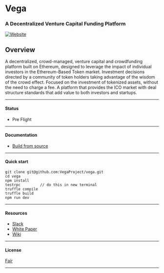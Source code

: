 # Vega
### A Decentralized Venture Capital Funding Platform
[![Website](https://cdn-images-1.medium.com/max/119/1*S5uPPLkh3B-03lV482Ddrg@2x.png)](http://www.vega.fund)

Overview
----
A decentralized, crowd-managed, venture capital and crowdfunding platform built on Ethereum, designed to leverage the impact of individual investors in the Ethereum-Based Token market. Investment decisions directed by a community of token holders taking advantage of the wisdom of the crowd effect. Focused on the investment of tokenized assets, without the need to charge a fee. A platform that provides the ICO market with deal structure standards that add value to both investors and startups.

----

#### Status
- Pre Flight

---
#### Documentation
- [Build from source](https://github.com/VegaProject/wiki/wiki/Install-and-Build)

---
#### Quick start
	git clone git@github.com:VegaProject/vega.git		
	cd vega				
	npm install			
	testrpc			// do this in new terminal
	truffle compile		
	truffle build			
	npm run dev			

---
#### Resources
- [Slack](https://vega-fund.slack.com/shared_invite/MTUxOTE1MDQ2OTk5LTE0ODg5NDQ4MzItMWFhNGE1YjhhMA)
- [White Paper](https://docs.google.com/document/d/1rgMqqoE7NNTPCLEGyCSBfYW39hqAPEi0U6tS105-U3g/edit)
- [Wiki](https://github.com/VegaProject/wiki/wiki)

---
#### License
[Fair](https://github.com/VegaProject/vega/blob/master/LICENSE)

---
